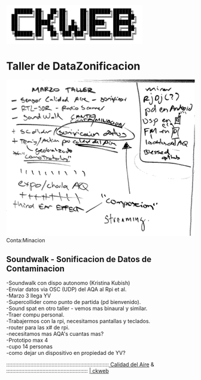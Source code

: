 <img src="https://raw.githubusercontent.com/alejoduque/DataZonContaMinacion/master/ckweb_ansi.png" /> <br>

# Taller de DataZonificacion

<img src="https://raw.githubusercontent.com/alejoduque/DataZonContaMinacion/master/borrador1.png" /> <br>
Conta:Minacion

## Soundwalk - Sonificacion de Datos de Contaminacion



-Soundwalk con dispo autonomo (Kristina Kubish)<br>
-Enviar datos via OSC (UDP) del AQA al Rpi et al.<br>
-Marzo 3 llega YV <br>
-Supercollider como punto de partida (pd bienvenido).<br>
-Sound spat en otro taller - vemos mas binaural y similar.<br>
-Traer compu personal.<br>
-Trabajermos con la rpi, necesitamos pantallas y teclados.<br>
-router para las x# de rpi.<br>
-necesitamos mas AQA's cuantas mas?<br>
-Prototipo max 4 <br>
-cupo 14 personas<br>
-como dejar un dispositivo en propiedad de YV?<br>



::::::::::::::::::::::::::::::::::::::::::::::::::::::::::::::::::::<a href=https://http://88.99.123.96/agentes-sensores> Calidad del Aire</a> &
::::::::::::::::::::::::::::::::::::::::::::::::::::::
<a href=https://ckweb.gov.co/> | ckweb </a>

